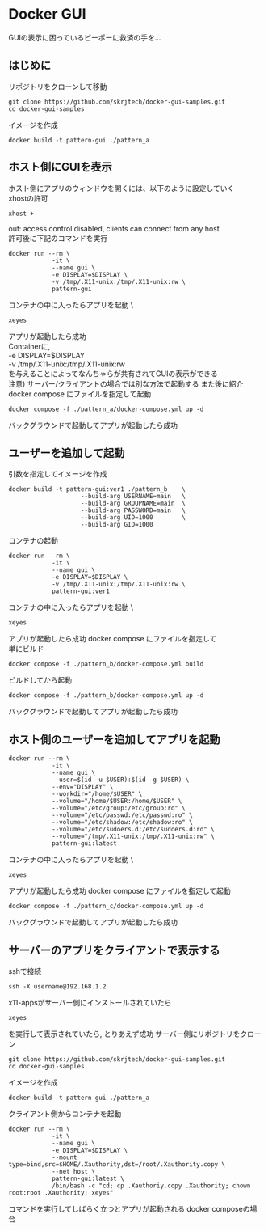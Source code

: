 # Docker GUI
GUIの表示に困っているピーポーに救済の手を...
## はじめに
リポジトリをクローンして移動
```
git clone https://github.com/skrjtech/docker-gui-samples.git
cd docker-gui-samples
```
イメージを作成
```
docker build -t pattern-gui ./pattern_a
```
## ホスト側にGUIを表示
ホスト側にアプリのウィンドウを開くには、以下のように設定していく \
xhostの許可
```
xhost +
```
out: access control disabled, clients can connect from any host \
許可後に下記のコマンドを実行
```
docker run --rm \
            -it \
            --name gui \
            -e DISPLAY=$DISPLAY \
            -v /tmp/.X11-unix:/tmp/.X11-unix:rw \
            pattern-gui
```
コンテナの中に入ったらアプリを起動 \
```
xeyes
```
アプリが起動したら成功 \
Containerに, \
-e DISPLAY=$DISPLAY \
-v /tmp/.X11-unix:/tmp/.X11-unix:rw \
を与えることによってなんちゃらが共有されてGUIの表示ができる \
注意) サーバー/クライアントの場合では別な方法で起動する また後に紹介 \
docker compose にファイルを指定して起動
```
docker compose -f ./pattern_a/docker-compose.yml up -d
```
バックグラウンドで起動してアプリが起動したら成功
## ユーザーを追加して起動
引数を指定してイメージを作成
```
docker build -t pattern-gui:ver1 ./pattern_b    \
                    --build-arg USERNAME=main   \
                    --build-arg GROUPNAME=main  \
                    --build-arg PASSWORD=main   \
                    --build-arg UID=1000        \
                    --build-arg GID=1000
```
コンテナの起動
```
docker run --rm \
            -it \
            --name gui \
            -e DISPLAY=$DISPLAY \
            -v /tmp/.X11-unix:/tmp/.X11-unix:rw \
            pattern-gui:ver1
```
コンテナの中に入ったらアプリを起動 \
```
xeyes
```
アプリが起動したら成功
docker compose にファイルを指定して \
単にビルド
```
docker compose -f ./pattern_b/docker-compose.yml build
```
ビルドしてから起動
```
docker compose -f ./pattern_b/docker-compose.yml up -d
```
バックグラウンドで起動してアプリが起動したら成功
## ホスト側のユーザーを追加してアプリを起動
```
docker run --rm \
            -it \
            --name gui \
            --user=$(id -u $USER):$(id -g $USER) \
            --env="DISPLAY" \
            --workdir="/home/$USER" \
            --volume="/home/$USER:/home/$USER" \
            --volume="/etc/group:/etc/group:ro" \
            --volume="/etc/passwd:/etc/passwd:ro" \
            --volume="/etc/shadow:/etc/shadow:ro" \
            --volume="/etc/sudoers.d:/etc/sudoers.d:ro" \
            --volume="/tmp/.X11-unix:/tmp/.X11-unix:rw" \
            pattern-gui:latest
```
コンテナの中に入ったらアプリを起動 \
```
xeyes
```
アプリが起動したら成功
docker compose にファイルを指定して起動
```
docker compose -f ./pattern_c/docker-compose.yml up -d
```
バックグラウンドで起動してアプリが起動したら成功
## サーバーのアプリをクライアントで表示する
sshで接続
```
ssh -X username@192.168.1.2
```
x11-appsがサーバー側にインストールされていたら
```
xeyes
```
を実行して表示されていたら, とりあえず成功
サーバー側にリポジトリをクローン
```
git clone https://github.com/skrjtech/docker-gui-samples.git
cd docker-gui-samples
```
イメージを作成
```
docker build -t pattern-gui ./pattern_a
```
クライアント側からコンテナを起動
```
docker run --rm \
            -it \
            --name gui \
            -e DISPLAY=$DISPLAY \
            --mount type=bind,src=$HOME/.Xauthority,dst=/root/.Xauthority.copy \
            --net host \
            pattern-gui:latest \
            /bin/bash -c "cd; cp .Xauthoriy.copy .Xauthority; chown root:root .Xauthority; xeyes"
```
コマンドを実行してしばらく立つとアプリが起動される
docker composeの場合

